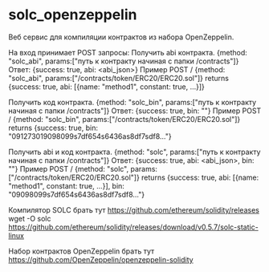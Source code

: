 # solc_openzeppelin

Веб сервис для компиляции контрактов из набора OpenZeppelin.

На вход принимает POST запросы:
Получить abi контракта.
{method: "solc_abi", params:["путь к контракту начиная с папки /contracts"]}
Ответ: 
{success: true, abi: <abi_json>}
Пример
POST / {method: "solc_abi", params:["/contracts/token/ERC20/ERC20.sol"]}
returns
{success: true, abi: [{name: "method1", constant: true, ...}]}

Получить код контракта.
{method: "solc_bin", params:["путь к контракту начиная с папки /contracts"]}
Ответ: 
{success: true, bin: "<bin code>"}
Пример
POST / {method: "solc_bin", params:["/contracts/token/ERC20/ERC20.sol"]}
returns
{success: true, bin: "091273019098099s7df654s6436as8df7sdf8..."}

Получить abi и код контракта.
{method: "solc", params:["путь к контракту начиная с папки /contracts"]}
Ответ: 
{success: true, abi: <abi_json>, bin: "<bin code>"}
Пример
POST / {method: "solc", params:["/contracts/token/ERC20/ERC20.sol"]}
returns
{success: true, abi: [{name: "method1", constant: true, ...}], bin: "09098099s7df654s6436as8df7sdf8..."}



Компилятор SOLC брать тут
https://github.com/ethereum/solidity/releases
wget -O solc https://github.com/ethereum/solidity/releases/download/v0.5.7/solc-static-linux



Набор контрактов OpenZeppelin брать тут
https://github.com/OpenZeppelin/openzeppelin-solidity


